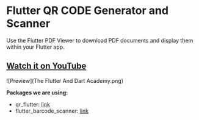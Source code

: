 # Flutter QR CODE Generator and Scanner

Use the Flutter PDF Viewer to download PDF documents and display them within your Flutter app.

## [Watch it on YouTube](https://youtu.be/sYlcSauOPxk)
![Preview](The Flutter And Dart Academy.png)
   
**Packages we are using:**

-   qr_flutter: [link](https://pub.dev/packages/qr_flutter)
-   flutter_barcode_scanner: [link](https://pub.dev/packages/flutter_barcode_scanner)
